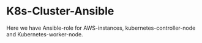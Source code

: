 # K8s-Cluster-Ansible
Here we have Ansible-role for AWS-instances, kubernetes-controller-node and Kubernetes-worker-node.


